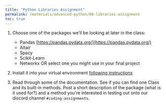 ```yaml
---
title: "Python Libraries Assignment"
permalink: /materials/advanced-python/06-libraries-assignment
toc: true
---
```


1. Choose one of the packages we'll be looking at later in the class:
   - Pandas [https://pandas.pydata.org/](https://pandas.pydata.org/)
   - Altair
   - Spacy
   - Scikit-Learn
   - Networkx
OR select one you might use in your final project

2. Install it into your virtual environment [following instructions]({{site.baseurl}}/materials/advanced-python/05-virtual-environment)
3. Read through some of the documentation. See if you can find one Class and its built-in methods. Post a short description of the package (what is it used for?) and a method you're interested in testing out onto our discord channel `#coding-assignments`.
